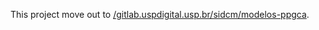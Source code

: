 This project move out to [/gitlab.uspdigital.usp.br/sidcm/modelos-ppgca](https://gitlab.uspdigital.usp.br/sidcm/modelos-ppgca).
